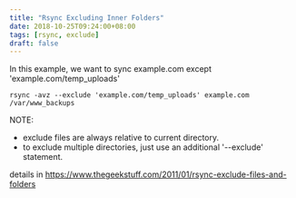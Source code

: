 ```yaml
---
title: "Rsync Excluding Inner Folders"
date: 2018-10-25T09:24:00+08:00
tags: [rsync, exclude]
draft: false
---
```


In this example, we want to sync example.com except 'example.com/temp_uploads'
```
rsync -avz --exclude 'example.com/temp_uploads' example.com /var/www_backups
```
NOTE: 
* exclude files are always relative to current directory.
* to exclude multiple directories, just use an additional '--exclude' statement.

details in https://www.thegeekstuff.com/2011/01/rsync-exclude-files-and-folders
